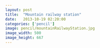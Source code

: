 ```yaml
---
layout: post
title:  "Mountain railway station"
date:   2013-10-19 02:20:00
categories: ['pencil']
image: pencil/mountainRailwayStation.jpg
image_width: 500
image_height: 667
---
```


